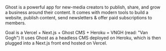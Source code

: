 Ghost is a powerful app for new-media creators to publish, share, and grow a business around their content. It comes with modern tools to build a website, publish content, send newsletters & offer paid subscriptions to members.

Goal is a Vercel + Next.js + Ghost CMS + Heroku = VNGH (read: "Van Gogh") It uses Ghost as a headless CMS deployed on Heroku, which is then plugged into a Next.js front end hosted on Vercel.
